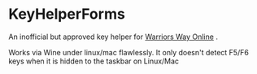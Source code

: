 # KeyHelperForms
An inofficial but approved key helper for [Warriors Way Online](http://warriorsway.eu) .

Works via Wine under linux/mac flawlessly. It only doesn't detect F5/F6 keys when it is hidden to the taskbar on Linux/Mac
